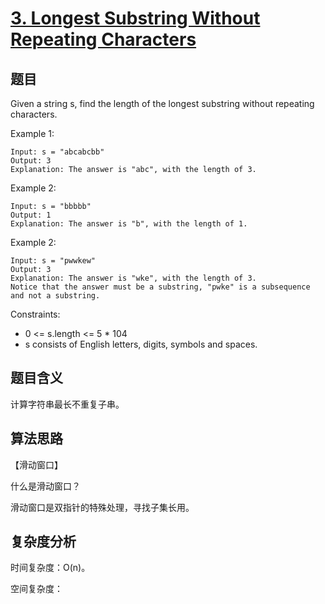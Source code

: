 # [3. Longest Substring Without Repeating Characters](https://leetcode.com/problems/longest-substring-without-repeating-characters/)

## 题目

Given a string s, find the length of the longest substring without repeating characters.

Example 1:
```
Input: s = "abcabcbb"
Output: 3
Explanation: The answer is "abc", with the length of 3.
```

Example 2:
```
Input: s = "bbbbb"
Output: 1
Explanation: The answer is "b", with the length of 1.
```

Example 2:
```
Input: s = "pwwkew"
Output: 3
Explanation: The answer is "wke", with the length of 3.
Notice that the answer must be a substring, "pwke" is a subsequence and not a substring.
```

Constraints:
- 0 <= s.length <= 5 * 104
- s consists of English letters, digits, symbols and spaces.

## 题目含义

计算字符串最长不重复子串。

## 算法思路

【滑动窗口】

什么是滑动窗口？

滑动窗口是双指针的特殊处理，寻找子集长用。


## 复杂度分析

时间复杂度：O(n)。

空间复杂度：
